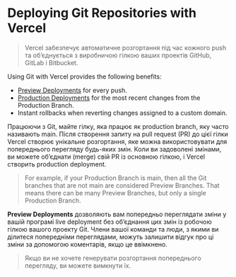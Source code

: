 # Deploying Git Repositories with Vercel

> Vercel забезпечує автоматичне розгортання під час кожного push та об’єднується з виробничою гілкою ваших проектів GitHub, GitLab і Bitbucket.

Using Git with Vercel provides the following benefits:
+ [Preview Deployments](https://vercel.com/docs/deployments/preview-deployments) for every push.
+ [Production Deployments](https://vercel.com/docs/deployments/environments#production) for the most recent changes from the Production Branch.
+ Instant rollbacks when reverting changes assigned to a custom domain.

Працюючи з Git, майте гілку, яка працює як production branch, яку часто називають main. 
Після створення запиту на pull request (PR) до цієї гілки Vercel створює унікальне розгортання, яке можна використовувати для попереднього перегляду будь-яких змін. 
Коли ви задоволені змінами, ви можете об’єднати (merge) свій PR із основною гілкою, і Vercel створить production deployment.

> For example, if your Production Branch is main, then all the Git branches that are not main are considered Preview Branches.
> That means there can be many Preview Branches, but only a single Production Branch.


**Preview Deployments** дозволяють вам попередньо переглядати зміни у вашій програмі live deployment без об’єднання цих змін із робочою гілкою вашого проекту Git. 
Члени вашої команди та люди, з якими ви ділитеся попередніми переглядами, можуть залишити відгук про ці зміни за допомогою коментарів, якщо це ввімкнено.

> Якщо ви не хочете генерувати розгортання попереднього перегляду, ви можете вимкнути їх.







